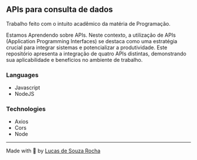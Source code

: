 ## APIs para consulta de dados

Trabalho feito com o intuito acadêmico da matéria de Programação.
    
 
  Estamos Aprendendo sobre APIs. Neste contexto, a utilização de APIs (Application Programming Interfaces) 
  se destaca como uma estratégia crucial para integrar sistemas e potencializar a produtividade. 
  Este repositório apresenta a integração de quatro APIs distintas, demonstrando sua aplicabilidade 
  e benefícios no ambiente de trabalho.

  ### Languages

* Javascript
 * NodeJS

  ### Technologies
 * Axios
 * Cors
 * Node
  ---
 Made with 💙 by [Lucas de Souza Rocha](Lucas4231)